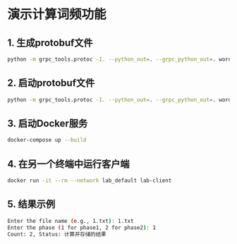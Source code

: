 # 演示计算词频功能


## 1. 生成protobuf文件

```bash
python -m grpc_tools.protoc -I. --python_out=. --grpc_python_out=. word_count.proto
```


## 2. 启动protobuf文件
```bash
python -m grpc_tools.protoc -I. --python_out=. --grpc_python_out=. word_count.proto
```

## 3. 启动Docker服务
```bash
docker-compose up --build
```

## 4. 在另一个终端中运行客户端
```bash
docker run -it --rm --network lab_default lab-client
```

## 5. 结果示例
```bash
Enter the file name (e.g., 1.txt): 1.txt
Enter the phase (1 for phase1, 2 for phase2): 1
Count: 2, Status: 计算并存储的结果
```
